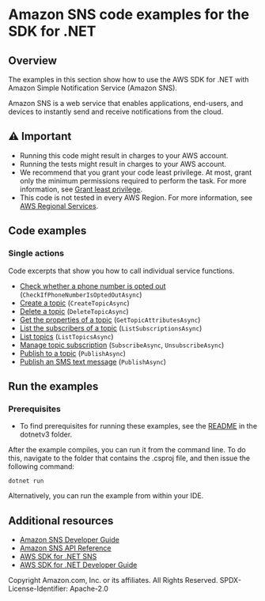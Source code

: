 # Amazon SNS code examples for the SDK for .NET

## Overview
The examples in this section show how to use the AWS SDK for .NET with Amazon Simple Notification Service (Amazon SNS).

Amazon SNS is a web service that enables applications, end-users, and devices to instantly send and receive notifications from the cloud.

## ⚠️ Important
* Running this code might result in charges to your AWS account.
* Running the tests might result in charges to your AWS account.
* We recommend that you grant your code least privilege. At most, grant only the minimum permissions required to perform the task. For more information, see [Grant least privilege](https://docs.aws.amazon.com/IAM/latest/UserGuide/best-practices.html#grant-least-privilege).
* This code is not tested in every AWS Region. For more information, see [AWS Regional Services](https://aws.amazon.com/about-aws/global-infrastructure/regional-product-services).

## Code examples

### Single actions
Code excerpts that show you how to call individual service functions.
- [Check whether a phone number is opted out](IsPhoneNumOptedOutExample/IsPhoneNumOptedOutExample/IsPhoneNumOptedOut.cs) (`CheckIfPhoneNumberIsOptedOutAsync`)
- [Create a topic](CreateSNSTopicExample/CreateSNSTopicExample/CreateSNSTopic.cs) (`CreateTopicAsync`)
- [Delete a topic](DeleteSNSTopicExample/DeleteSNSTopicExample/DeleteSNSTopic.cs) (`DeleteTopicAsync`)
- [Get the properties of a topic](GetTopicAttributesExample/GetTopicAttributesExample/GetTopicAttributes.cs) (`GetTopicAttributesAsync`)
- [List the subscribers of a topic](ListSNSSubscriptionsExample/ListSNSSubscriptionsExample/ListSubscriptions.cs) (`ListSubscriptionsAsync`)
- [List topics](ListSNSTopicsExample/ListSNSTopicsExample/ListSNSTopics.cs) (`ListTopicsAsync`)
- [Manage topic subscription](ManageTopicSubscriptionExample/ManageTopicSubscriptionExample/ManageTopicSubscription.cs) (`SubscribeAsync`, `UnsubscribeAsync`)
- [Publish to a topic](PublishToSNSTopicExample/PublishToSNSTopicExample/PublishToSNSTopic.cs) (`PublishAsync`)
- [Publish an SMS text message](SNSMessageExample/SNSMessageExample/SNSMessage.cs) (`PublishAsync`)

## Run the examples

### Prerequisites
* To find prerequisites for running these examples, see the
  [README](../README.md#Prerequisites) in the dotnetv3 folder.

After the example compiles, you can run it from the command line. To
do this, navigate to the folder that contains the .csproj file, and then
issue the following command:

```
dotnet run
```

Alternatively, you can run the example from within your IDE.

## Additional resources
* [Amazon SNS Developer Guide](https://docs.aws.amazon.com/sns/latest/dg/index.html)
* [Amazon SNS API Reference](https://docs.aws.amazon.com/sns/latest/api/index.html)
* [AWS SDK for .NET SNS](https://docs.aws.amazon.com/sdkfornet/v3/apidocs/items/SNS/NSNS.html)
* [AWS SDK for .NET Developer Guide](https://docs.aws.amazon.com/sdk-for-net/v3/developer-guide/welcome.html)

Copyright Amazon.com, Inc. or its affiliates. All Rights Reserved. SPDX-License-Identifier: Apache-2.0
